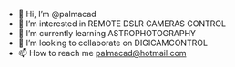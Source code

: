 - 👋 Hi, I’m @palmacad
- 👀 I’m interested in REMOTE DSLR CAMERAS CONTROL
- 🌱 I’m currently learning ASTROPHOTOGRAPHY
- 💞️ I’m looking to collaborate on DIGICAMCONTROL
- 📫 How to reach me palmacad@hotmail.com

<!---
palmacad/palmacad is a ✨ special ✨ repository because its `README.md` (this file) appears on your GitHub profile.
You can click the Preview link to take a look at your changes.
--->
